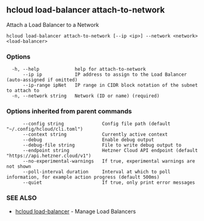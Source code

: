## hcloud load-balancer attach-to-network

Attach a Load Balancer to a Network

```
hcloud load-balancer attach-to-network [--ip <ip>] --network <network> <load-balancer>
```

### Options

```
  -h, --help             help for attach-to-network
      --ip ip            IP address to assign to the Load Balancer (auto-assigned if omitted)
      --ip-range ipNet   IP range in CIDR block notation of the subnet to attach to
  -n, --network string   Network (ID or name) (required)
```

### Options inherited from parent commands

```
      --config string              Config file path (default "~/.config/hcloud/cli.toml")
      --context string             Currently active context
      --debug                      Enable debug output
      --debug-file string          File to write debug output to
      --endpoint string            Hetzner Cloud API endpoint (default "https://api.hetzner.cloud/v1")
      --no-experimental-warnings   If true, experimental warnings are not shown
      --poll-interval duration     Interval at which to poll information, for example action progress (default 500ms)
      --quiet                      If true, only print error messages
```

### SEE ALSO

* [hcloud load-balancer](hcloud_load-balancer.md)	 - Manage Load Balancers
